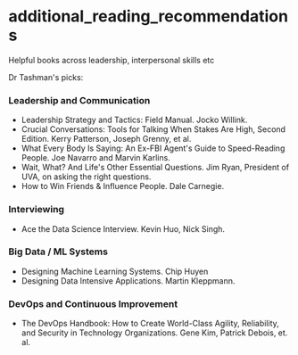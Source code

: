 # additional_reading_recommendations
Helpful books across leadership, interpersonal skills etc

Dr Tashman's picks:

### Leadership and Communication

- Leadership Strategy and Tactics: Field Manual. Jocko Willink.
- Crucial Conversations: Tools for Talking When Stakes Are High, Second Edition. Kerry Patterson, Joseph Grenny, et al.
- What Every Body Is Saying: An Ex-FBI Agent's Guide to Speed-Reading People. Joe Navarro and Marvin Karlins.
- Wait, What? And Life's Other Essential Questions. Jim Ryan, President of UVA, on asking the right questions.
- How to Win Friends & Influence People. Dale Carnegie.

### Interviewing

- Ace the Data Science Interview. Kevin Huo, Nick Singh.

### Big Data / ML Systems

- Designing Machine Learning Systems. Chip Huyen
- Designing Data Intensive Applications. Martin Kleppmann.

### DevOps and Continuous Improvement

- The DevOps Handbook: How to Create World-Class Agility, Reliability, and Security in Technology Organizations.
Gene Kim, Patrick Debois, et. al.
